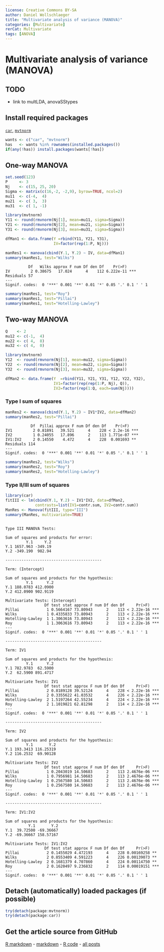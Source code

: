 ```yaml
---
license: Creative Commons BY-SA
author: Daniel Wollschlaeger
title: "Multivariate analysis of variance (MANOVA)"
categories: [Multivariate]
rerCat: Multivariate
tags: [ANOVA]
---
```


Multivariate analysis of variance (MANOVA)
=========================

TODO
-------------------------

 - link to multLDA, anovaSStypes

Install required packages
-------------------------

[`car`](http://cran.r-project.org/package=car), [`mvtnorm`](http://cran.r-project.org/package=mvtnorm)


```r
wants <- c("car", "mvtnorm")
has   <- wants %in% rownames(installed.packages())
if(any(!has)) install.packages(wants[!has])
```

One-way MANOVA
-------------------------
    

```r
set.seed(123)
P     <- 3
Nj    <- c(15, 25, 20)
Sigma <- matrix(c(16,-2, -2,9), byrow=TRUE, ncol=2)
mu11  <- c(-4,  4)
mu21  <- c( 3,  3)
mu31  <- c( 1, -1)

library(mvtnorm)
Y11 <- round(rmvnorm(Nj[1], mean=mu11, sigma=Sigma))
Y21 <- round(rmvnorm(Nj[2], mean=mu21, sigma=Sigma))
Y31 <- round(rmvnorm(Nj[3], mean=mu31, sigma=Sigma))

dfMan1 <- data.frame(Y =rbind(Y11, Y21, Y31),
                     IV=factor(rep(1:P, Nj)))
```


```r
manRes1 <- manova(cbind(Y.1, Y.2) ~ IV, data=dfMan1)
summary(manRes1, test="Wilks")
```

```
          Df   Wilks approx F num Df den Df    Pr(>F)    
IV         2 0.38675   17.024      4    112 6.222e-11 ***
Residuals 57                                             
---
Signif. codes:  0 '***' 0.001 '**' 0.01 '*' 0.05 '.' 0.1 ' ' 1
```


```r
summary(manRes1, test="Roy")
summary(manRes1, test="Pillai")
summary(manRes1, test="Hotelling-Lawley")
```

Two-way MANOVA
-------------------------


```r
Q    <- 2
mu12 <- c(-1,  4)
mu22 <- c( 4,  8)
mu32 <- c( 4,  0)

library(mvtnorm)
Y12  <- round(rmvnorm(Nj[1], mean=mu12, sigma=Sigma))
Y22  <- round(rmvnorm(Nj[2], mean=mu22, sigma=Sigma))
Y32  <- round(rmvnorm(Nj[3], mean=mu32, sigma=Sigma))

dfMan2 <- data.frame(Y  =rbind(Y11, Y21, Y31, Y12, Y22, Y32),
                     IV1=factor(rep(rep(1:P, Nj), Q)),
                     IV2=factor(rep(1:Q, each=sum(Nj))))
```

### Type I sum of squares


```r
manRes2 <- manova(cbind(Y.1, Y.2) ~ IV1*IV2, data=dfMan2)
summary(manRes2, test="Pillai")
```

```
           Df  Pillai approx F num Df den Df    Pr(>F)    
IV1         2 0.81891   39.521      4    228 < 2.2e-16 ***
IV2         1 0.24055   17.896      2    113 1.771e-07 ***
IV1:IV2     2 0.14550    4.472      4    228  0.001693 ** 
Residuals 114                                             
---
Signif. codes:  0 '***' 0.001 '**' 0.01 '*' 0.05 '.' 0.1 ' ' 1
```


```r
summary(manRes2, test="Wilks")
summary(manRes2, test="Roy")
summary(manRes2, test="Hotelling-Lawley")
```

### Type II/III sum of squares


```r
library(car)
fitIII <- lm(cbind(Y.1, Y.2) ~ IV1*IV2, data=dfMan2,
             contrasts=list(IV1=contr.sum, IV2=contr.sum))
ManRes <- Manova(fitIII, type="III")
summary(ManRes, multivariate=TRUE)
```

```

Type III MANOVA Tests:

Sum of squares and products for error:
         Y.1     Y.2
Y.1 1657.963 -349.19
Y.2 -349.190  982.94

------------------------------------------
 
Term: (Intercept) 

Sum of squares and products for the hypothesis:
         Y.1      Y.2
Y.1 188.0783 412.0900
Y.2 412.0900 902.9119

Multivariate Tests: (Intercept)
                 Df test stat approx F num Df den Df     Pr(>F)    
Pillai            1 0.5664167 73.80943      2    113 < 2.22e-16 ***
Wilks             1 0.4335833 73.80943      2    113 < 2.22e-16 ***
Hotelling-Lawley  1 1.3063616 73.80943      2    113 < 2.22e-16 ***
Roy               1 1.3063616 73.80943      2    113 < 2.22e-16 ***
---
Signif. codes:  0 '***' 0.001 '**' 0.01 '*' 0.05 '.' 0.1 ' ' 1

------------------------------------------
 
Term: IV1 

Sum of squares and products for the hypothesis:
         Y.1      Y.2
Y.1 782.9783  62.5900
Y.2  62.5900 891.4717

Multivariate Tests: IV1
                 Df test stat approx F num Df den Df     Pr(>F)    
Pillai            2 0.8189128 39.52124      4    228 < 2.22e-16 ***
Wilks             2 0.3355622 41.03532      4    226 < 2.22e-16 ***
Hotelling-Lawley  2 1.5197264 42.55234      4    224 < 2.22e-16 ***
Roy               2 1.1019821 62.81298      2    114 < 2.22e-16 ***
---
Signif. codes:  0 '***' 0.001 '**' 0.01 '*' 0.05 '.' 0.1 ' ' 1

------------------------------------------
 
Term: IV2 

Sum of squares and products for the hypothesis:
         Y.1       Y.2
Y.1 193.3413 116.25319
Y.2 116.2532  69.90128

Multivariate Tests: IV2
                 Df test stat approx F num Df den Df     Pr(>F)    
Pillai            1 0.2043019 14.50683      2    113 2.4676e-06 ***
Wilks             1 0.7956981 14.50683      2    113 2.4676e-06 ***
Hotelling-Lawley  1 0.2567580 14.50683      2    113 2.4676e-06 ***
Roy               1 0.2567580 14.50683      2    113 2.4676e-06 ***
---
Signif. codes:  0 '***' 0.001 '**' 0.01 '*' 0.05 '.' 0.1 ' ' 1

------------------------------------------
 
Term: IV1:IV2 

Sum of squares and products for the hypothesis:
          Y.1       Y.2
Y.1  39.72500 -69.36667
Y.2 -69.36667 158.57167

Multivariate Tests: IV1:IV2
                 Df test stat approx F num Df den Df     Pr(>F)    
Pillai            2 0.1455029 4.472193      4    228 0.00169258 ** 
Wilks             2 0.8553409 4.591223      4    226 0.00139073 ** 
Hotelling-Lawley  2 0.1681379 4.707860      4    224 0.00114750 ** 
Roy               2 0.1620497 9.236832      2    114 0.00019151 ***
---
Signif. codes:  0 '***' 0.001 '**' 0.01 '*' 0.05 '.' 0.1 ' ' 1
```

Detach (automatically) loaded packages (if possible)
-------------------------


```r
try(detach(package:mvtnorm))
try(detach(package:car))
```

Get the article source from GitHub
----------------------------------------------

[R markdown](https://github.com/dwoll/RExRepos/raw/master/Rmd/multMANOVA.Rmd) - [markdown](https://github.com/dwoll/RExRepos/raw/master/md/multMANOVA.md) - [R code](https://github.com/dwoll/RExRepos/raw/master/R/multMANOVA.R) - [all posts](https://github.com/dwoll/RExRepos/)
